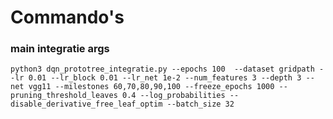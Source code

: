 # Commando's


### main integratie args

```python3 dqn_prototree_integratie.py --epochs 100  --dataset gridpath --lr 0.01 --lr_block 0.01 --lr_net 1e-2 --num_features 3 --depth 3 --net vgg11 --milestones 60,70,80,90,100 --freeze_epochs 1000 --pruning_threshold_leaves 0.4 --log_probabilities --disable_derivative_free_leaf_optim --batch_size 32```